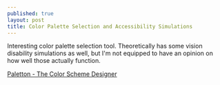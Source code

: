 ```yaml
---
published: true
layout: post
title: Color Palette Selection and Accessibility Simulations
---
```


Interesting color palette selection tool. Theoretically has some vision disability simulations as well, but I'm not equipped to have an opinion on how well those actually function.

[Paletton - The Color Scheme Designer](http://paletton.com/)
